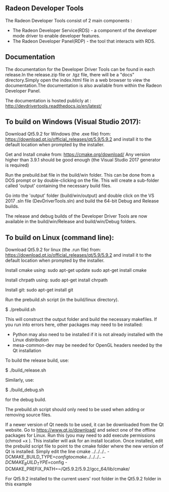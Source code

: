 Radeon Developer Tools
----------------------
The Radeon Developer Tools consist of 2 main components :

* The Radeon Developer Service(RDS) - a component of the developer mode driver to enable developer features.
* The Radeon Developer Panel(RDP) - the tool that interacts with RDS.

Documentation
-------------
The documentation for the Developer Driver Tools can be found in each release.In the release.zip file or .tgz file, there will be a "docs" directory.Simply open the index.html file in a web browser to view the documentation.The documentation is also available from within the Radeon Developer Panel.

The documentation is hosted publicly at : http://devdrivertools.readthedocs.io/en/latest/

To build on Windows (Visual Studio 2017):
-----------------------------------------
Download Qt5.9.2 for Windows (the .exe file) from:
 https://download.qt.io/official_releases/qt/5.9/5.9.2
and install it to the default location when prompted by the installer.

Get and Install cmake from:
 https://cmake.org/download/
Any version higher than 3.9.1 should be good enough (the Visual Studio 2017
generator is required)

Run the prebuild.bat file in the build/win folder. This can be done from a DOS
prompt or by double-clicking on the file. This will create a sub-folder called
'output' containing the necessary build files.

Go into the 'output' folder (build/win/output) and double click on the VS 2017
.sln file (DevDriverTools.sln) and build the 64-bit Debug and Release builds.

The release and debug builds of the Developer Driver Tools are now available
in the build/win/Release and build/win/Debug folders.


To build on Linux (command line):
---------------------------------
Download Qt5.9.2 for linux (the .run file) from:
 https://download.qt.io/official_releases/qt/5.9/5.9.2
and install it to the default location when prompted by the installer.

Install cmake using:
 sudo apt-get update
 sudo apt-get install cmake

Install chrpath using:
 sudo apt-get install chrpath

Install git:
 sudo apt-get install git

Run the prebuild.sh script (in the build/linux directory).

$ ./prebuild.sh

This will construct the output folder and build the necessary makefiles. If you run into errors here,
other packages may need to be installed:
 - Python may also need to be installed if it is not already installed with the Linux distribution
 - mesa-common-dev may be needed for OpenGL headers needed by the Qt installation

To build the release build, use:

$ ./build_release.sh

Similarly, use:

$ ./build_debug.sh

for the debug build.

The prebuild.sh script should only need to be used when adding or removing
source files.


If a newer version of Qt needs to be used, it can be downloaded from the Qt website.
Go to https://www.qt.io/download/ and select one of the offline packages for Linux.
Run this (you may need to add execute permissions (chmod +x <downloaded file>). This
installer will ask for an install location. Once installed, edit the prebuild script file
to point to the cmake folder where the new version of Qt is installed. Simply edit the
line
        cmake ../../../.. -DCMAKE_BUILD_TYPE=$config
to
        cmake ../../../.. -DCMAKE_BUILD_TYPE=$config -DCMAKE_PREFIX_PATH=~/Qt5.9.2/5.9.2/gcc_64/lib/cmake/

For Qt5.9.2 installed to the current users' root folder in the Qt5.9.2 folder in this example
